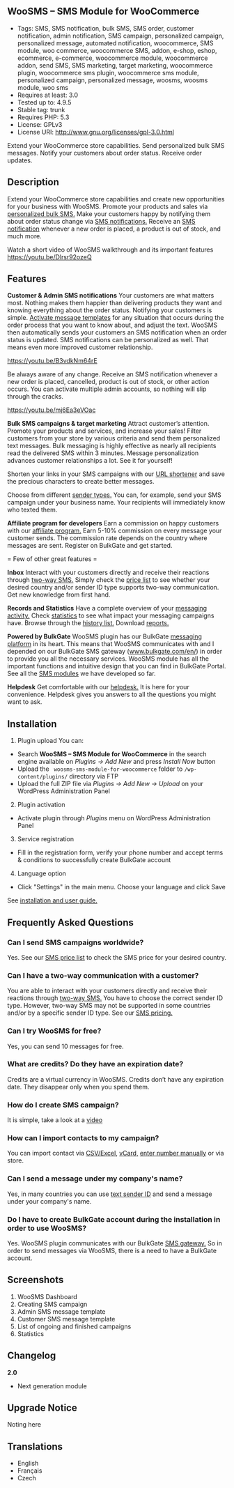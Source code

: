 ## WooSMS – SMS Module for WooCommerce
- Tags: SMS, SMS notification, bulk SMS, SMS order, customer notification, admin notification, SMS campaign, personalized campaign, personalized message, automated notification, woocommerce, SMS module, woo commerce, woocommerce SMS, addon, e-shop, eshop, ecommerce, e-commerce, woocommerce module, woocommerce addon, send SMS, SMS marketing, target marketing, woocommerce plugin, woocommerce sms plugin, woocommerce sms module, personalized campaign, personalized message, woosms, woosms module, woo sms
- Requires at least: 3.0
- Tested up to: 4.9.5
- Stable tag: trunk
- Requires PHP: 5.3
- License: GPLv3
- License URI: http://www.gnu.org/licenses/gpl-3.0.html

Extend your WooCommerce store capabilities. Send personalized bulk SMS messages. Notify your customers about order status. Receive order updates.


## Description

Extend your WooCommerce store capabilities and create new opportunities for your business with WooSMS. Promote your products and sales via [personalized bulk SMS.](https://www.bulkgate.com/en/solutions/sms#bulk-sms) Make your customers happy by notifying them about order status change via [SMS notifications.](https://www.bulkgate.com/en/sms-module#customer-sms-notification) Receive an [SMS notification](https://www.bulkgate.com/en/sms-module#admin-sms-notification) whenever a new order is placed, a product is out of stock, and much more.

Watch a short video of WooSMS walkthrough and its important features
https://youtu.be/Dlrsr92ozeQ

## Features

**Customer & Admin SMS notifications**
Your customers are what matters most. Nothing makes them happier than delivering products they want and knowing everything about the order status. Notifying your customers is simple. [Activate message templates](https://help.bulkgate.com/docs/en/customer-sms.html) for any situation that occurs during the order process that you want to know about, and adjust the text. WooSMS then automatically sends your customers an SMS notification when an order status is updated. SMS notifications can be personalized as well. That means even more improved customer relationship.

https://youtu.be/B3vdkNm64rE

Be always aware of any change. Receive an SMS notification whenever a new order is placed, cancelled, product is out of stock, or other action occurs. You can activate multiple admin accounts, so nothing will slip through the cracks.

https://youtu.be/mj6Ea3eVOac

**Bulk SMS campaigns & target marketing**
Attract customer’s attention. Promote your products and services, and increase your sales! Filter customers from your store by various criteria and send them personalized text messages. Bulk messaging is highly effective as nearly all recipients read the delivered SMS within 3 minutes. Message personalization advances customer relationships a lot. See it for yourself!

Shorten your links in your SMS campaigns with our [URL shortener](https://www.bulkgate.com/en/sms-portal/#url-shortener) and save the precious characters to create better messages.  

Choose from different [sender types.](https://help.bulkgate.com/docs/en/sender-type.html) You can, for example, send your SMS campaign under your business name. Your recipients will immediately know who texted them.


**Affiliate program for developers**
Earn a commission on happy customers with our [affiliate program.](https://www.bulkgate.com/en/developers/affiliate-program/) Earn 5-10% commission on every message your customer sends. The commission rate depends on the country where messages are sent. Register on BulkGate and get started.

= Few of other great features =

**Inbox**
Interact with your customers directly and receive their reactions through [two-way SMS.](https://www.bulkgate.com/en/solutions/two-way-sms/) Simply check the [price list](https://www.bulkgate.com/en/sms-price) to see whether your desired country and/or sender ID type supports two-way communication. Get new knowledge from first hand.

**Records and Statistics**
Have a complete overview of your [messaging activity.](https://help.bulkgate.com/docs/en/campaigns.html) Check [statistics](https://help.bulkgate.com/docs/en/statistics.html) to see what impact your messaging campaigns have. Browse through the [history list.](https://help.bulkgate.com/docs/en/history.html) Download [reports.](https://help.bulkgate.com/docs/en/reports.html)

**Powered by BulkGate**
WooSMS plugin has our BulkGate [messaging platform](https://www.bulkgate.com/en/sms-portal) in its heart. This means that WooSMS communicates with and I depended on our BulkGate SMS gateway (www.bulkgate.com/en/) in order to provide you all the necessary services. WooSMS module has all the important functions and intuitive design that you can find in BulkGate Portal. See all the [SMS modules](https://www.bulkgate.com/en/sms-module/) we have developed so far.

**Helpdesk**
Get comfortable with our [helpdesk.](https://help.bulkgate.com/) It is here for your convenience. Helpdesk gives you answers to all the questions you might want to ask.


## Installation
1. Plugin upload
You can:
 * Search **WooSMS – SMS Module for WooCommerce** in the search engine available on *Plugins -> Add New* and press *Install Now* button
 * Upload the ` woosms-sms-module-for-woocommerce` folder to `/wp-content/plugins/` directory via FTP
 * Upload the full ZIP file via *Plugins -> Add New -> Upload* on your WordPress Administration Panel
 2. Plugin activation
 * Activate plugin through *Plugins* menu on WordPress Administration Panel
3. Service registration
 * Fill in the registration form, verify your phone number and accept terms & conditions to successfully create BulkGate account
4. Language option
 * Click "Settings" in the main menu. Choose your language and click Save

See [installation and user guide.](https://help.bulkgate.com/docs/en/woosms-module-installation.html)


## Frequently Asked Questions

### Can I send SMS campaigns worldwide? 

Yes. See our [SMS price list](https://www.bulkgate.com/en/sms-price/) to check the SMS price for your desired country.

### Can I have a two-way communication with a customer?

You are able to interact with your customers directly and receive their reactions through [two-way SMS.](https://www.bulkgate.com/en/solutions/two-way-sms/) You have to choose the correct sender ID type. However, two-way SMS may not be supported in some countries and/or by a specific sender ID type. See our [SMS pricing.](https://www.bulkgate.com/en/sms-price)

### Can I try WooSMS for free?

Yes, you can send 10 messages for free.

### What are credits? Do they have an expiration date?

Credits are a virtual currency in WooSMS. Credits don’t have any expiration date. They disappear only when you spend them.

### How do I create SMS campaign?

It is simple, take a look at a [video](https://help.bulkgate.com/docs/en/creating-sms-campaign.html#how-do-i-create-sms-campaign)

### How can I import contacts to my campaign? 

You can import contact via [CSV/Excel,](https://help.bulkgate.com/docs/en/importing-contacts-to-campaign-via-csv-excel.html) [vCard,](https://help.bulkgate.com/docs/en/importing-contacts-to-campaign-via-vcard.html) [enter number manually](https://help.bulkgate.com/docs/en/importing-contacts-to-campaign-via-enter-number.html) or via store.

### Can I send a message under my company's name?

Yes, in many countries you can use [text sender ID](https://help.bulkgate.com/docs/en/sender-type.html) and send a message under your company's name.
### Do I have to create BulkGate account during the installation in order to use WooSMS?

Yes. WooSMS plugin communicates with our BulkGate [SMS gateway.](https://www.bulkgate.com/en/) So in order to send messages via WooSMS, there is a need to have a BulkGate account.


## Screenshots

1. WooSMS Dashboard
2. Creating SMS campaign
3. Admin SMS message template
4. Customer SMS message template
5. List of ongoing and finished campaigns
6. Statistics

## Changelog

**2.0**
* Next generation module

## Upgrade Notice

Noting here


## Translations 

- English 
- Français
- Czech
